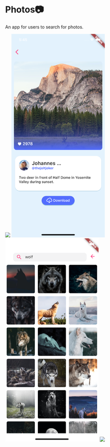 # Photos📷

An app for users to search for photos.

<img src="images/01.gif" width="300"> <img src="images/03.png" width="300"> <img src="images/04.png" width="300"> <img src="images/02.gif" width="300">
